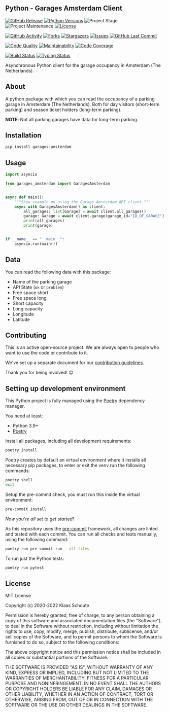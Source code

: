 ## Python - Garages Amsterdam Client

<!-- PROJECT SHIELDS -->
[![GitHub Release][releases-shield]][releases]
[![Python Versions][python-versions-shield]][pypi]
![Project Stage][project-stage-shield]
![Project Maintenance][maintenance-shield]
[![License][license-shield]](LICENSE)

[![GitHub Activity][commits-shield]][commits-url]
[![Forks][forks-shield]][forks-url]
[![Stargazers][stars-shield]][stars-url]
[![Issues][issues-shield]][issues-url]
[![GitHub Last Commit][last-commit-shield]][commits-url]

[![Code Quality][code-quality-shield]][code-quality]
[![Maintainability][maintainability-shield]][maintainability-url]
[![Code Coverage][codecov-shield]][codecov-url]

[![Build Status][build-shield]][build-url]
[![Typing Status][typing-shield]][typing-url]

Asynchronous Python client for the garage occupancy in Amsterdam (The Netherlands).

## About

A python package with which you can read the occupancy of a parking garage in Amsterdam (The Netherlands). Both for day visitors (short-term parking) and season ticket holders (long-term parking).

**NOTE**: Not all parking garages have data for long-term parking.

## Installation

```bash
pip install garages-amsterdam
```

## Usage

```python
import asyncio

from garages_amsterdam import GaragesAmsterdam


async def main():
    """Show example on using the Garage Amsterdam API client."""
    async with GaragesAmsterdam() as client:
        all_garages: list[Garage] = await client.all_garages()
        garage: Garage = await client.garage(garage_id="ID_OF_GARAGE")
        print(all_garages)
        print(garage)


if __name__ == "__main__":
    asyncio.run(main())
```

## Data

You can read the following data with this package:

- Name of the parking garage
- API State (`ok` or `problem`)
- Free space short
- Free space long
- Short capacity
- Long capacity
- Longitude
- Latitude

## Contributing

This is an active open-source project. We are always open to people who want to
use the code or contribute to it.

We've set up a separate document for our
[contribution guidelines](CONTRIBUTING.md).

Thank you for being involved! :heart_eyes:

## Setting up development environment

This Python project is fully managed using the [Poetry][poetry] dependency
manager.

You need at least:

- Python 3.9+
- [Poetry][poetry-install]

Install all packages, including all development requirements:

```bash
poetry install
```

Poetry creates by default an virtual environment where it installs all
necessary pip packages, to enter or exit the venv run the following commands:

```bash
poetry shell
exit
```

Setup the pre-commit check, you must run this inside the virtual environment:

```bash
pre-commit install
```

*Now you're all set to get started!*

As this repository uses the [pre-commit][pre-commit] framework, all changes
are linted and tested with each commit. You can run all checks and tests
manually, using the following command:

```bash
poetry run pre-commit run --all-files
```

To run just the Python tests:

```bash
poetry run pytest
```

## License

MIT License

Copyright (c) 2020-2022 Klaas Schoute

Permission is hereby granted, free of charge, to any person obtaining a copy
of this software and associated documentation files (the "Software"), to deal
in the Software without restriction, including without limitation the rights
to use, copy, modify, merge, publish, distribute, sublicense, and/or sell
copies of the Software, and to permit persons to whom the Software is
furnished to do so, subject to the following conditions:

The above copyright notice and this permission notice shall be included in all
copies or substantial portions of the Software.

THE SOFTWARE IS PROVIDED "AS IS", WITHOUT WARRANTY OF ANY KIND, EXPRESS OR
IMPLIED, INCLUDING BUT NOT LIMITED TO THE WARRANTIES OF MERCHANTABILITY,
FITNESS FOR A PARTICULAR PURPOSE AND NONINFRINGEMENT. IN NO EVENT SHALL THE
AUTHORS OR COPYRIGHT HOLDERS BE LIABLE FOR ANY CLAIM, DAMAGES OR OTHER
LIABILITY, WHETHER IN AN ACTION OF CONTRACT, TORT OR OTHERWISE, ARISING FROM,
OUT OF OR IN CONNECTION WITH THE SOFTWARE OR THE USE OR OTHER DEALINGS IN THE
SOFTWARE.

<!-- MARKDOWN LINKS & IMAGES -->
[build-shield]: https://github.com/klaasnicolaas/python-garages-amsterdam/actions/workflows/tests.yaml/badge.svg
[build-url]: https://github.com/klaasnicolaas/python-garages-amsterdam/actions/workflows/tests.yaml
[code-quality-shield]: https://img.shields.io/lgtm/grade/python/g/klaasnicolaas/python-garages-amsterdam.svg?logo=lgtm&logoWidth=18
[code-quality]: https://lgtm.com/projects/g/klaasnicolaas/python-garages-amsterdam/context:python
[commits-shield]: https://img.shields.io/github/commit-activity/y/klaasnicolaas/python-garages-amsterdam.svg
[commits-url]: https://github.com/klaasnicolaas/python-garages-amsterdam/commits/main
[codecov-shield]: https://codecov.io/gh/klaasnicolaas/python-garages-amsterdam/branch/main/graph/badge.svg?token=F6CE1S25NV
[codecov-url]: https://codecov.io/gh/klaasnicolaas/python-garages-amsterdam
[forks-shield]: https://img.shields.io/github/forks/klaasnicolaas/python-garages-amsterdam.svg
[forks-url]: https://github.com/klaasnicolaas/python-garages-amsterdam/network/members
[issues-shield]: https://img.shields.io/github/issues/klaasnicolaas/python-garages-amsterdam.svg
[issues-url]: https://github.com/klaasnicolaas/python-garages-amsterdam/issues
[license-shield]: https://img.shields.io/github/license/klaasnicolaas/python-garages-amsterdam.svg
[last-commit-shield]: https://img.shields.io/github/last-commit/klaasnicolaas/python-garages-amsterdam.svg
[maintenance-shield]: https://img.shields.io/maintenance/yes/2022.svg
[maintainability-shield]: https://api.codeclimate.com/v1/badges/72d6baa9151bb0b0cfdf/maintainability
[maintainability-url]: https://codeclimate.com/github/klaasnicolaas/python-garages-amsterdam/maintainability
[project-stage-shield]: https://img.shields.io/badge/project%20stage-experimental-yellow.svg
[pypi]: https://pypi.org/project/garages-amsterdam/
[python-versions-shield]: https://img.shields.io/pypi/pyversions/garages-amsterdam
[typing-shield]: https://github.com/klaasnicolaas/python-garages-amsterdam/actions/workflows/typing.yaml/badge.svg
[typing-url]: https://github.com/klaasnicolaas/python-garages-amsterdam/actions/workflows/typing.yaml
[releases-shield]: https://img.shields.io/github/release/klaasnicolaas/python-garages-amsterdam.svg
[releases]: https://github.com/klaasnicolaas/python-garages-amsterdam/releases
[stars-shield]: https://img.shields.io/github/stars/klaasnicolaas/python-garages-amsterdam.svg
[stars-url]: https://github.com/klaasnicolaas/python-garages-amsterdam/stargazers

[poetry-install]: https://python-poetry.org/docs/#installation
[poetry]: https://python-poetry.org
[pre-commit]: https://pre-commit.com
